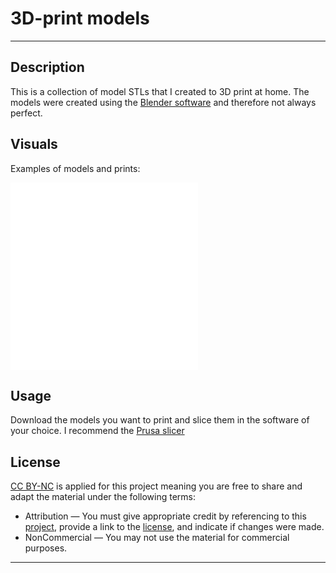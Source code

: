 # 3D-print models
---

## Description
This is a collection of model STLs that I created to 3D print at home. 
The models were created using the [Blender software](https://www.blender.org/) and therefore not always perfect.

## Visuals
Examples of models and prints:

![alt text](modelxy/example.stl "example stl")
<br>
![alt text](modelxy/example.stl "example stl")

## Usage
Download the models you want to print and slice them in the software of your choice. I recommend the [Prusa slicer](https://www.prusa3d.com/de/page/prusaslicer_424/)

## License
[CC BY-NC](https://creativecommons.org/licenses/by-nc/4.0/legalcode) is applied for this project meaning you are free to share and adapt the material under the following terms:
- Attribution — You must give appropriate credit by referencing to this [project](https://github.com/adamreupert/3D_print_models), provide a link to the [license](https://creativecommons.org/licenses/by-nc/4.0/legalcode), and indicate if changes were made. 
- NonCommercial — You may not use the material for commercial purposes. 

***
